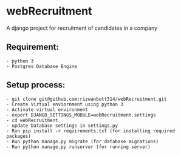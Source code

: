 # webRecruitment
A django project for recruitment of candidates in a company

## Requirement:
    - python 3
    - Postgres Database Engine
    
## Setup process:
    - git clone git@github.com:rizwanbutt314/webRecruitment.git
    - Create Virtual enviornment using python 3
    - Activate virtual environment
    - export DJANGO_SETTINGS_MODULE=webRecruitment.settings
    - cd webRecruitment
    - update Database settings in settings.py
    - Run pip install -r requirements.txt (for installing required packages)
    - Run python manage.py migrate (for database migrations)
    - Run python manage.py runserver (for running server)